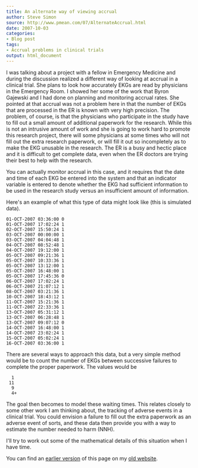 ```yaml
---
title: An alternate way of viewing accrual
author: Steve Simon
source: http://www.pmean.com/07/AlternateAccrual.html
date: 2007-10-03
categories:
- Blog post
tags:
- Accrual problems in clinical trials
output: html_document
---
```

I was talking about a project with a fellow in Emergency Medicine and during the discussion realized a different way of looking at accrual in a clinical trial. She plans to look how accurately EKGs are read by physicians in the Emergency Room. I showed her some of the work that Byron Gajewski and I had done on planning and monitoring accrual rates. She pointed at that accrual was not a problem here in that the number of EKGs that are processed in the ER is known with very high precision. The problem, of course, is that the physicians who participate in the study have to fill out a small amount of additional paperwork for the research. While this is not an intrusive amount of work and she is going to work hard to promote this research project, there will some physicians at some times who will not fill out the extra research paperwork, or will fill it out so incompletely as to make the EKG unusable in the research. The ER is a busy and hectic place and it is difficult to get complete data, even when the ER doctors are trying their best to help with the research.

You can actually monitor accrual in this case, and it requires that the date and time of each EKG be entered into the system and that an indicator variable is entered to denote whether the EKG had sufficient information to be used in the research study versus an insufficient amount of information.

Here's an example of what this type of data might look like (this is simulated data).

```{}
01-OCT-2007 03:36:00 0
01-OCT-2007 17:02:24 1
02-OCT-2007 15:50:24 1
03-OCT-2007 00:00:00 1
03-OCT-2007 04:04:48 1
04-OCT-2007 08:52:48 1
04-OCT-2007 19:12:00 1
05-OCT-2007 09:21:36 1
05-OCT-2007 10:33:36 1
05-OCT-2007 13:12:00 1
05-OCT-2007 16:48:00 1
05-OCT-2007 17:45:36 0
06-OCT-2007 17:02:24 1
06-OCT-2007 21:07:12 1
08-OCT-2007 03:21:36 1
10-OCT-2007 18:43:12 1
11-OCT-2007 15:21:36 1
11-OCT-2007 22:33:36 1
13-OCT-2007 05:31:12 1
13-OCT-2007 06:28:48 1
13-OCT-2007 09:07:12 0
14-OCT-2007 16:48:00 1
14-OCT-2007 23:02:24 1
15-OCT-2007 05:02:24 1
16-OCT-2007 03:36:00 1
```

There are several ways to approach this data, but a very simple method would be to count the number of EKGs between successive failures to complete the proper paperwork. The values would be

```{}
  1
 11
  9
  4+
```

The goal then becomes to model these waiting times. This relates closely to some other work I am thinking about, the tracking of adverse events in a clinical trial. You could envision a failure to fill out the extra paperwork as an adverse event of sorts, and these data then provide you with a way to estimate the number needed to harm (NNH).

I'll try to work out some of the mathematical details of this situation when I have time.

You can find an [earlier version][sim1] of this page on my [old website][sim2].

[sim1]: http://www.pmean.com/07/AlternateAccrual.html
[sim2]: http://www.pmean.com
